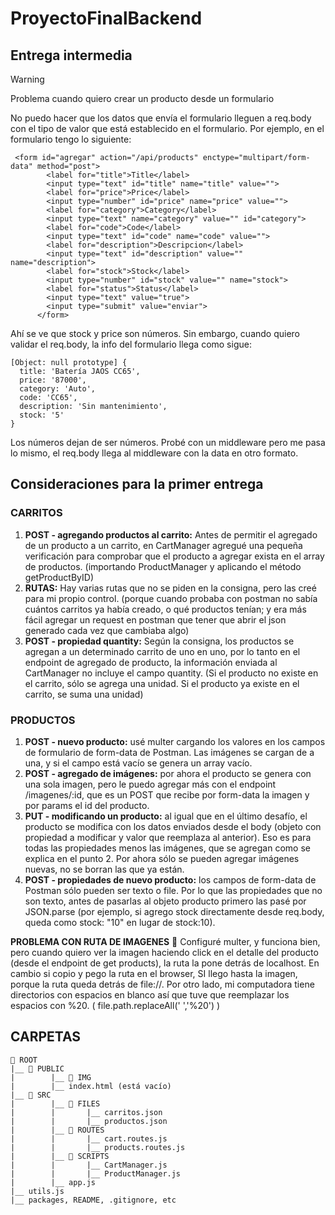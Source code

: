 # ProyectoFinalBackend

## Entrega intermedia

> [!WARNING]
> Problema cuando quiero crear un producto desde un formulario

No puedo hacer que los datos que envía el formulario lleguen a req.body con el tipo de valor que está establecido en el formulario. Por ejemplo, en el formulario tengo lo siguiente:

```
 <form id="agregar" action="/api/products" enctype="multipart/form-data" method="post">
        <label for="title">Title</label>
        <input type="text" id="title" name="title" value="">
        <label for="price">Price</label>
        <input type="number" id="price" name="price" value="">
        <label for="category">Category</label>
        <input type="text" name="category" value="" id="category">
        <label for="code">Code</label>
        <input type="text" id="code" name="code" value="">
        <label for="description">Descripcion</label>
        <input type="text" id="description" value="" name="description">
        <label for="stock">Stock</label>
        <input type="number" id="stock" value="" name="stock">
        <label for="status">Status</label>
        <input type="text" value="true">
        <input type="submit" value="enviar">
      </form>
```

Ahí se ve que stock y price son números. Sin embargo, cuando quiero validar el req.body, la info del formulario llega como sigue:

```
[Object: null prototype] {
  title: 'Batería JAOS CC65',
  price: '87000',
  category: 'Auto',
  code: 'CC65',
  description: 'Sin mantenimiento',
  stock: '5'
}
```

Los números dejan de ser números. Probé con un middleware pero me pasa lo mismo, el req.body llega al middleware con la data en otro formato.

## Consideraciones para la primer entrega

### CARRITOS

1. **POST - agregando productos al carrito:** Antes de permitir el agregado de un producto a un carrito, en CartManager agregué una pequeña verificación para comprobar que el producto a agregar exista en el array de productos. (importando ProductManager y aplicando el método getProductByID)
2. **RUTAS:** Hay varias rutas que no se piden en la consigna, pero las creé para mi propio control. (porque cuando probaba con postman no sabía cuántos carritos ya había creado, o qué productos tenían; y era más fácil agregar un request en postman que tener que abrir el json generado cada vez que cambiaba algo)
3. **POST - propiedad quantity:** Según la consigna, los productos se agregan a un determinado carrito de uno en uno, por lo tanto en el endpoint de agregado de producto, la información enviada al CartManager no incluye el campo quantity. (Si el producto no existe en el carrito, sólo se agrega una unidad. Si el producto ya existe en el carrito, se suma una unidad)

### PRODUCTOS

1. **POST - nuevo producto:** usé multer cargando los valores en los campos de formulario de form-data de Postman. Las imágenes se cargan de a una, y si el campo está vacío se genera un array vacío.
2. **POST - agregado de imágenes:** por ahora el producto se genera con una sola imagen, pero le puedo agregar más con el endpoint /imagenes/:id, que es un POST que recibe por form-data la imagen y por params el id del producto.
3. **PUT - modificando un producto:** al igual que en el último desafío, el producto se modifica con los datos enviados desde el body (objeto con propiedad a modificar y valor que reemplaza al anterior). Eso es para todas las propiedades menos las imágenes, que se agregan como se explica en el punto 2. Por ahora sólo se pueden agregar imágenes nuevas, no se borran las que ya están.
4. **POST - propiedades de nuevo producto:** los campos de form-data de Postman sólo pueden ser texto o file. Por lo que las propiedades que no son texto, antes de pasarlas al objeto producto primero las pasé por JSON.parse (por ejemplo, si agrego stock directamente desde req.body, queda como stock: "10" en lugar de stock:10).

**PROBLEMA CON RUTA DE IMAGENES** 🤔
Configuré multer, y funciona bien, pero cuando quiero ver la imagen haciendo click en el detalle del producto (desde el endpoint de get products), la ruta la pone detrás de localhost. En cambio si copio y pego la ruta en el browser, SI llego hasta la imagen, porque la ruta queda detrás de file://.
Por otro lado, mi computadora tiene directorios con espacios en blanco así que tuve que reemplazar los espacios con %20. ( file.path.replaceAll(' ','%20') )

## CARPETAS

```
📂 ROOT
|__ 📂 PUBLIC
|        |__ 📂 IMG
|        |__ index.html (está vacío)
|__ 📂 SRC
|        |__ 📂 FILES
|        |       |__ carritos.json
|        |       |__ productos.json
|        |__ 📂 ROUTES
|        |       |__ cart.routes.js
|        |       |__ products.routes.js
|        |__ 📂 SCRIPTS
|        |       |__ CartManager.js
|        |       |__ ProductManager.js
|        |__ app.js
|__ utils.js
|__ packages, README, .gitignore, etc
```
